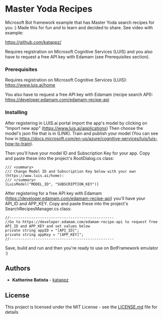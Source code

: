 # Master Yoda Recipes

Microsoft Bot framework example that has Master Yoda search recipes for you :) Made this for fun and to learn and decided to share. See video with example:

https://github.com/katappz/

Requires registration on Microsoft Cognitive Services (LUIS) and you also have to request a free API key with Edamam (see Prerequisites section). 

### Prerequisites

Requires registration on Microsoft Cognitive Services (LUIS):
https://www.luis.ai/home

You also have to request a free API key with Edamam (recipe search API):
https://developer.edamam.com/edamam-recipe-api


### Installing

After registering in LUIS.ai portal import the app's model by clicking on "Import new app" (https://www.luis.ai/applications) 
Then choose the model's json file that is in (LINK). 
Train and publish your model (You can see how in https://docs.microsoft.com/en-us/azure/cognitive-services/luis/luis-how-to-train).

Then you'll have your model ID and Subscription Key for your app.
Copy and paste these into the project's RootDialog.cs class:

	/// <summary>
    /// Change Model ID and Subscription Key below with your own (https://www.luis.ai/home):
    /// </summary>
    [LuisModel("MODEL_ID", "SUBSCRIPTION_KEY")]

After registering for a free API key with Edamam (https://developer.edamam.com/edamam-recipe-api) you'll have your API_ID and APP_KEY. 
Copy and paste these into the project's SearchRecipesManager.cs class:

	//------------------------------------------------
    //Go to https://developer.edamam.com/edamam-recipe-api to request free API_ID and APP_KEY and set values below
    private string appID = "[API_ID]";
    private string appKey = "[APP_KEY]";
    //------------------------------------------------

Save, build and run and then you're ready to use on BotFramework emulator :)

## Authors

* **Katherine Batista** - [katappz](https://github.com/katappz)

## License

This project is licensed under the MIT License - see the [LICENSE.md](LICENSE.md) file for details
